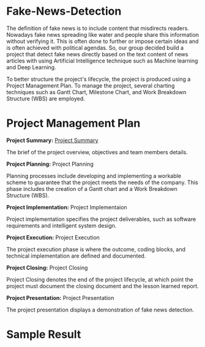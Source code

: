 # Fake-News-Detection

The definition of fake news is to include content that misdirects readers. Nowadays fake news spreading like water and people share this information without verifying it. This is often done to further or impose certain ideas and is often achieved with political agendas. So, our group decided build a project that detect fake news directly based on the text content of news articles with using Artificial Intelligence technique such as Machine learning and Deep Learning. 

To better structure the project's lifecycle, the project is produced using a Project Management Plan. To manage the project, several charting techniques such as Gantt Chart, Milestone Chart, and Work Breakdown Structure (WBS) are employed.

# Project Management Plan 

**Project Summary:** [Project Summary](../Project-Management-Plan/A-Project-Summary.md)

The brief of the project overview, objectives and team members details.

**Project Planning:** Project Planning

Planning processes include developing and implementing a workable scheme to guarantee that the project meets the needs of the company. This phase includes the creation of a Gantt chart and a Work Breakdown Structure (WBS).

**Project Implementation:** Project Implementaion

Project implementation specifies the project deliverables, such as software requirements and intelligent system design.

**Project Execution:** Project Execution

The project execution phase is where the outcome, coding blocks, and technical implementation are defined and documented.

**Project Closing:** Project Closing

Project Closing denotes the end of the project lifecycle, at which point the project must document the closing document and the lesson learned report.

**Project Presentation:** Project Presentation

The project presentation displays a demonstration of fake news detection.

# Sample Result
